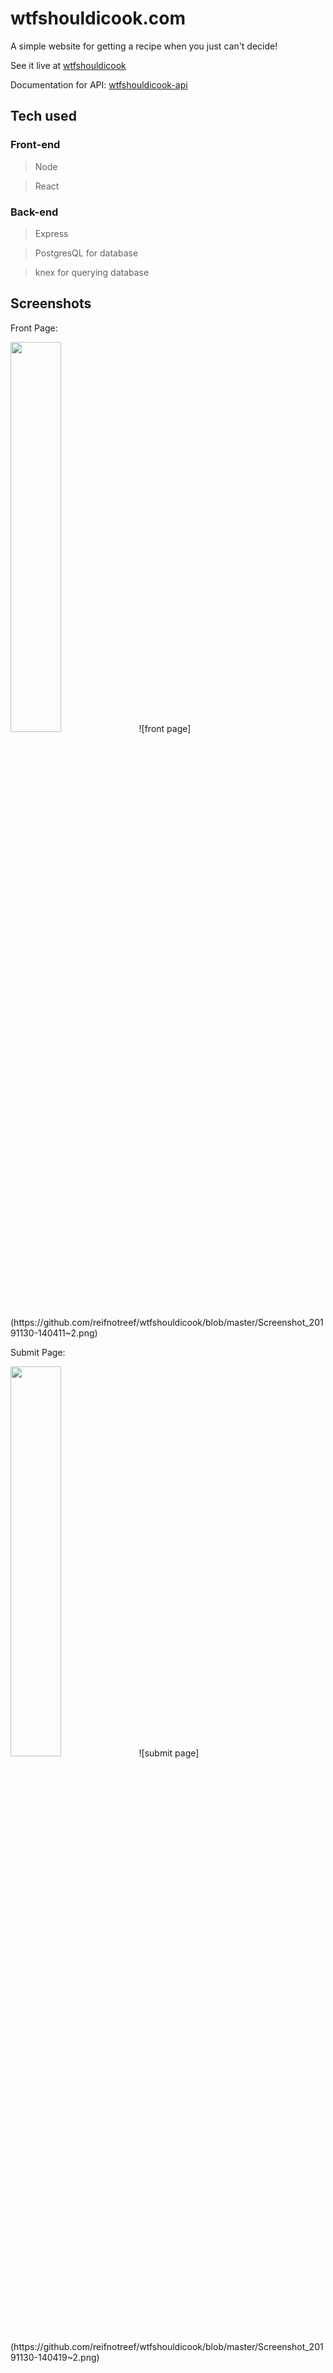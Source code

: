 # wtfshouldicook.com
A simple website for getting a recipe when you just can't decide!

See it live at [wtfshouldicook](https://wtfshouldicook.com)

Documentation for API: [wtfshouldicook-api](https://github.com/reifnotreef/wtfshouldicook-api)

## Tech used
### Front-end
> Node

> React
### Back-end
> Express

> PostgresQL for database

> knex for querying database

## Screenshots
Front Page:

<img src="https://github.com/reifnotreef/wtfshouldicook/blob/master/Screenshot_20191130-140411~2.png" width="40%">
![front page](https://github.com/reifnotreef/wtfshouldicook/blob/master/Screenshot_20191130-140411~2.png)

Submit Page:

<img src="https://github.com/reifnotreef/wtfshouldicook/blob/master/Screenshot_20191130-140419~2.png" width="40%">
![submit page](https://github.com/reifnotreef/wtfshouldicook/blob/master/Screenshot_20191130-140419~2.png)
